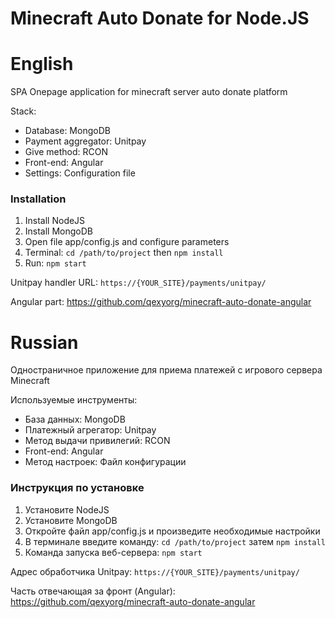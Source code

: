 # Minecraft Auto Donate for Node.JS

# English
SPA Onepage application for minecraft server auto donate platform

Stack:
- Database: MongoDB
- Payment aggregator: Unitpay
- Give method: RCON
- Front-end: Angular
- Settings: Configuration file

### Installation
1. Install NodeJS
2. Install MongoDB
3. Open file app/config.js and configure parameters
4. Terminal: `cd /path/to/project` then `npm install`
5. Run: `npm start`

Unitpay handler URL: `https://{YOUR_SITE}/payments/unitpay/`

Angular part: https://github.com/qexyorg/minecraft-auto-donate-angular

# Russian
Одностраничное приложение для приема платежей с игрового сервера Minecraft

Используемые инструменты:
- База данных: MongoDB
- Платежный агрегатор: Unitpay
- Метод выдачи привилегий: RCON
- Front-end: Angular
- Метод настроек: Файл конфигурации

### Инструкция по установке
1. Установите NodeJS
2. Установите MongoDB
3. Откройте файл app/config.js и произведите необходимые настройки
4. В терминале введите команду: `cd /path/to/project` затем `npm install`
5. Команда запуска веб-сервера: `npm start`

Адрес обработчика Unitpay: `https://{YOUR_SITE}/payments/unitpay/`

 Часть отвечающая за фронт (Angular): https://github.com/qexyorg/minecraft-auto-donate-angular